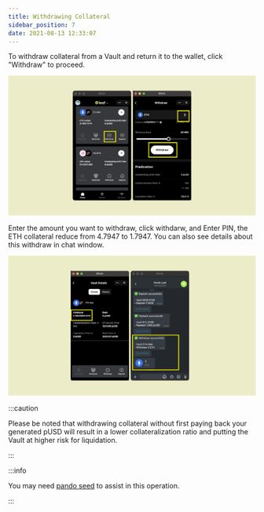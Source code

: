 ```yaml
---
title: Withdrawing Collateral 
sidebar_position: 7
date: 2021-08-13 12:33:07
---
```


To withdraw collateral from a Vault and return it to the wallet, click "Withdraw" to proceed. 

![](../assets/leaf-withdraw-p1.png)

Enter the amount you want to
withdraw, click withdarw, and
Enter PIN, the ETH collateral reduce from 4.7947 to 1.7947. You can also see details about this withdraw in chat window.

![](../assets/leaf-withdraw-p2.png)


:::caution

Please be noted that withdrawing collateral without first paying back your generated pUSD will result in a lower collateralization ratio and putting the Vault at higher risk for liquidation.

:::

:::info

You may need [pando seed](https://docs.pando.im/docs/leaf/key-concepts/pando-seed) to assist in this operation.

:::





